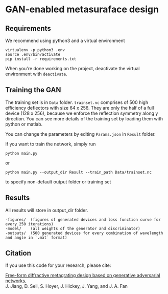 # GAN-enabled metasuraface design

## Requirements

We recommend using python3 and a virtual environment

```
virtualenv -p python3 .env
source .env/bin/activate
pip install -r requirements.txt
```

When you're done working on the project, deactivate the virtual environment with `deactivate`.

## Training the GAN

The training set is in `Data` folder. `trainset.nc` comprises of 500 high efficiency deflectors with size 64 x 256. They are only the half of a full device (128 x 256), because we enforce the reflection symmetry along y direction. You can see more details of the training set by loading them with python or matlab.

You can change the parameters by editing `Params.json` in `Result` folder. 

If you want to train the network, simply run
```
python main.py 
```

or 

```
python main.py --output_dir Result --train_path Data/trainset.nc
```

to specify non-default output folder or training set


## Results

All results will store in output_dir folder.
```
-figures/  (figures of generated devices and loss function curve for every 250 iterations)
-model/    (all weights of the generator and discriminator)
-outputs/  (500 generated devices for every combination of wavelength and angle in `.mat` format)
```

## Citation
If you use this code for your research, please cite:

[Free-form diffractive metagrating design based on generative adversarial networks.<br>](https://fanlab.stanford.edu/wp-content/papercite-data/pdf/jiang2019free.pdf)
J. Jiang, D. Sell, S. Hoyer, J. Hickey, J. Yang, and J. A. Fan


